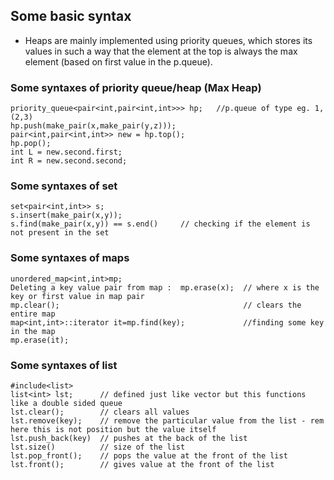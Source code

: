 ## Some basic syntax
- Heaps are mainly implemented using priority queues, which stores its values in such a way that the element at the top is always the max element (based on first value in the p.queue).

### Some syntaxes of priority queue/heap (Max Heap)
```
priority_queue<pair<int,pair<int,int>>> hp;   //p.queue of type eg. 1,(2,3) 
hp.push(make_pair(x,make_pair(y,z)));
pair<int,pair<int,int>> new = hp.top();
hp.pop();
int L = new.second.first;
int R = new.second.second;
```

### Some syntaxes of set
```
set<pair<int,int>> s;
s.insert(make_pair(x,y));
s.find(make_pair(x,y)) == s.end()     // checking if the element is not present in the set
```
### Some syntaxes of maps
```
unordered_map<int,int>mp;
Deleting a key value pair from map :  mp.erase(x);  // where x is the key or first value in map pair
mp.clear();                                         // clears the entire map
map<int,int>::iterator it=mp.find(key);             //finding some key in the map
mp.erase(it);
```
### Some syntaxes of list
```
#include<list>
list<int> lst;      // defined just like vector but this functions like a double sided queue
lst.clear();        // clears all values 
lst.remove(key);    // remove the particular value from the list - rem here this is not position but the value itself
lst.push_back(key)  // pushes at the back of the list
lst.size()          // size of the list
lst.pop_front();    // pops the value at the front of the list
lst.front();        // gives value at the front of the list
```

